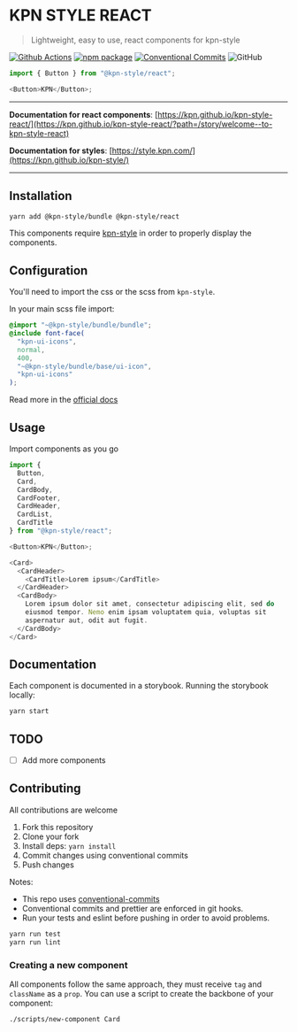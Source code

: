 # KPN STYLE REACT

> Lightweight, easy to use, react components for kpn-style

[![Github Actions](https://github.com/kpn/kpn-style-react/workflows/Test%20React%20App/badge.svg?style=flat-square)](https://github.com/kpn/kpn-style-react/actions)
[![npm package][npm-badge]][npm]
[![Conventional Commits](https://img.shields.io/badge/Conventional%20Commits-1.0.0-yellow.svg?style=flat-square)](https://conventionalcommits.org)
![GitHub](https://img.shields.io/github/license/kpn/kpn-style-react?style=flat-square)

```js
import { Button } from "@kpn-style/react";

<Button>KPN</Button>;
```

--------------

**Documentation for react components**: [https://kpn.github.io/kpn-style-react/](https://kpn.github.io/kpn-style-react/?path=/story/welcome--to-kpn-style-react)

**Documentation for styles**: [https://style.kpn.com/](https://kpn.github.io/kpn-style/)

--------------

## Installation

```bash
yarn add @kpn-style/bundle @kpn-style/react
```

This components require [kpn-style](https://github.com/kpn/kpn-style) in order to
properly display the components.

## Configuration

You'll need to import the css or the scss from `kpn-style`.

In your main scss file import:

```scss
@import "~@kpn-style/bundle/bundle";
@include font-face(
  "kpn-ui-icons",
  normal,
  400,
  "~@kpn-style/bundle/base/ui-icon",
  "kpn-ui-icons"
);
```

Read more in the [official docs](https://style.kpn.com/getting-started/quick-start)

## Usage

Import components as you go

```js
import {
  Button,
  Card,
  CardBody,
  CardFooter,
  CardHeader,
  CardList,
  CardTitle
} from "@kpn-style/react";

<Button>KPN</Button>;

<Card>
  <CardHeader>
    <CardTitle>Lorem ipsum</CardTitle>
  </CardHeader>
  <CardBody>
    Lorem ipsum dolor sit amet, consectetur adipiscing elit, sed do
    eiusmod tempor. Nemo enim ipsam voluptatem quia, voluptas sit
    aspernatur aut, odit aut fugit.
  </CardBody>
</Card>
```

## Documentation

Each component is documented in a storybook.
Running the storybook locally:

```bash
yarn start
```

## TODO

- [ ] Add more components

## Contributing

All contributions are welcome

1. Fork this repository
2. Clone your fork
3. Install deps: `yarn install`
4. Commit changes using conventional commits
5. Push changes

Notes:

- This repo uses [conventional-commits](https://www.conventionalcommits.org/en/v1.0.0/)
- Conventional commits and prettier are enforced in git hooks.
- Run your tests and eslint before pushing in order to avoid problems.

```bash
yarn run test
yarn run lint
```

### Creating a new component

All components follow the same approach, they must receive `tag` and `className`
as a `prop`.
You can use a script to create the backbone of your component:

```bash
./scripts/new-component Card
```

[npm-badge]: https://img.shields.io/npm/v/@kpn-style/react?style=flat-square
[npm]: https://www.npmjs.org/package/@kpn-style/react
